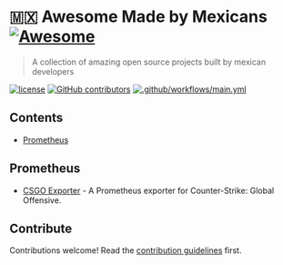# :mexico: Awesome Made by Mexicans [![Awesome](https://awesome.re/badge.svg)](https://awesome.re)

> A collection of amazing open source projects built by mexican developers

[![license](https://img.shields.io/github/license/kinduff/awesome-made-by-mexicans.svg)](/LICENSE)
[![GitHub contributors](https://img.shields.io/github/contributors/kinduff/awesome-made-by-mexicans.svg)](https://github.com/kinduff/awesome-made-by-mexicans/graphs/contributors)
[![.github/workflows/main.yml](https://github.com/kinduff/awesome-made-by-mexicans/actions/workflows/main.yml/badge.svg)](https://github.com/kinduff/awesome-made-by-mexicans/actions/workflows/main.yml)

<!-- List start -->

## Contents

- [Prometheus](#prometheus)

## Prometheus

- [CSGO Exporter](https://github.com/kinduff/csgo_exporter) -  A Prometheus exporter for Counter-Strike: Global Offensive.

<!-- List end -->

## Contribute

Contributions welcome! Read the [contribution guidelines](CONTRIBUTING.md) first.
